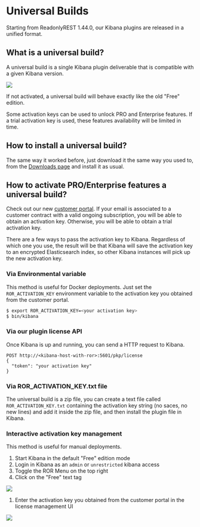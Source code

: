 # Universal Builds

Starting from ReadonlyREST 1.44.0, our Kibana plugins are released in a unified format.

## What is a universal build?

A universal build is a single Kibana plugin deliverable that is compatible with a given Kibana version.

![](assets/universal\_build.png)

If not activated, a universal build will behave exactly like the old "Free" edition.

Some activation keys can be used to unlock PRO and Enterprise features. If a trial activation key is used, these features availability will be limited in time.

## How to install a universal build?

The same way it worked before, just download it the same way you used to, from the [Downloads page](https://readonlyrest.com/download) and install it as usual.

## How to activate PRO/Enterprise features a universal build?

Check out our new [customer portal](https://readonlyrest.com/customer). If your email is associated to a customer contract with a valid ongoing subscription, you will be able to obtain an activation key. Otherwise, you will be able to obtain a trial activation key.

There are a few ways to pass the activation key to Kibana. Regardless of which one you use, the result will be that Kibana will save the activation key to an encrypted Elasticsearch index, so other Kibana instances will pick up the new activation key.

### Via Environmental variable

This method is useful for Docker deployments. Just set the `ROR_ACTIVATION_KEY` environment variable to the activation key you obtained from the customer portal.

```bash
$ export ROR_ACTIVATION_KEY=<your activation key>
$ bin/kibana 
```

### Via our plugin license API

Once Kibana is up and running, you can send a HTTP request to Kibana.

```
POST http://<kibana-host-with-ror>:5601/pkp/license
{
  "token": "your activation key" 
}
```

### Via ROR\_ACTIVATION\_KEY.txt file

The universal build is a zip file, you can create a text file called `ROR_ACTIVATION_KEY.txt` containing the activation key string (no saces, no new lines) and add it inside the zip file, and then install the plugin file in Kibana.

### Interactive activation key management

This method is useful for manual deployments.

1. Start Kibana in the default "Free" edition mode
2. Login in Kibana as an `admin` or `unrestricted` kibana access
3. Toggle the ROR Menu on the top right
4. Click on the "Free" text tag

![](assets/edit\_activation\_key.png)

1. Enter the activation key you obtained from the customer portal in the license management UI

![](assets/activation\_keys\_gui.png)
